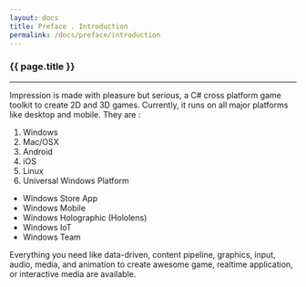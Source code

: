 ```yaml
---
layout: docs
title: Preface . Introduction
permalink: /docs/preface/introduction
---
```


### {{ page.title }}

***

Impression is made with pleasure but serious, a C# cross platform game toolkit to create 2D and 3D games. Currently, it runs on all major platforms like desktop and mobile. They are :

1. Windows
1. Mac/OSX
1. Android
1. iOS
1. Linux
1. Universal Windows Platform
* Windows Store App
* Windows Mobile
* Windows Holographic (Hololens)
* Windows IoT
* Windows Team

Everything you need like data-driven, content pipeline, graphics, input, audio, media, and animation to create awesome game, realtime application, or interactive media are available.